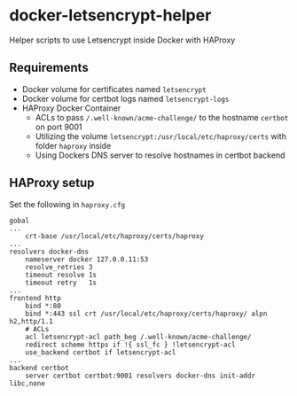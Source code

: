# docker-letsencrypt-helper
Helper scripts to use Letsencrypt inside Docker with HAProxy

## Requirements

- Docker volume for certificates named ```letsencrypt```
- Docker volume for certbot logs named ```letsencrypt-logs```
- HAProxy Docker Container
  - ACLs to pass ```/.well-known/acme-challenge/``` to the hostname ```certbot``` on port 9001
  - Utilizing the volume ```letsencrypt:/usr/local/etc/haproxy/certs``` with folder ```haproxy``` inside
  - Using Dockers DNS server to resolve hostnames in certbot backend

## HAProxy setup

Set the following in ```haproxy.cfg```

```
gobal
...
	crt-base /usr/local/etc/haproxy/certs/haproxy
...
resolvers docker-dns
	nameserver docker 127.0.0.11:53
	resolve_retries 3
	timeout resolve 1s
	timeout retry   1s
...
frontend http
	bind *:80
	bind *:443 ssl crt /usr/local/etc/haproxy/certs/haproxy/ alpn h2,http/1.1
	# ACLs
	acl letsencrypt-acl path_beg /.well-known/acme-challenge/
	redirect scheme https if !{ ssl_fc } !letsencrypt-acl
	use_backend certbot if letsencrypt-acl
...
backend certbot
	server certbot certbot:9001 resolvers docker-dns init-addr libc,none
```
